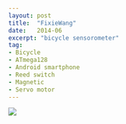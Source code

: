 ```yaml
---
layout: post
title:  "FixieWang"
date:   2014-06
excerpt: "bicycle sensorometer"
tag:
- Bicycle
- ATmega128
- Android smartphone
- Reed switch
- Magnetic
- Servo motor
---
```


<a href="{{ site.url }}/images/fixiewang.jpg"><img src="{{ site.url }}/images/fixiewang.jpg"></a>  